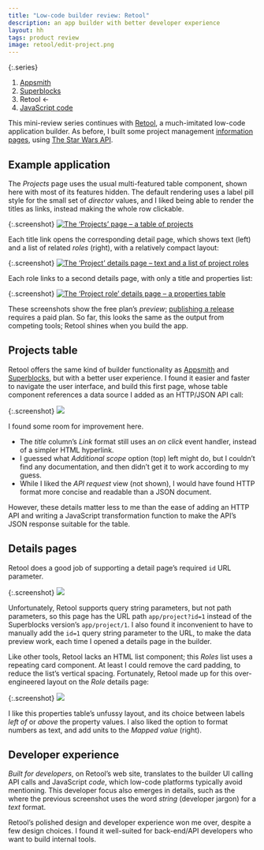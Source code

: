 ```yaml
---
title: "Low-code builder review: Retool"
description: an app builder with better developer experience
layout: hh
tags: product review
image: retool/edit-project.png
---
```


{:.series}
1. [Appsmith](appsmith-review)
2. [Superblocks](superblocks-review)
3. Retool ←
4. [JavaScript code](information-pages-code)

This mini-review series continues with [Retool](https://www.superblocks.com),
a much-imitated low-code application builder.
As before, I built some project management [information pages](information-pages),
using [The Star Wars API](https://swapi.dev).

## Example application

The _Projects_ page uses the usual multi-featured table component, shown here with most of its features hidden.
The default rendering uses a label pill style for the small set of _director_ values,
and I liked being able to render the titles as links, instead making the whole row clickable.

{:.screenshot}
[![The ‘Projects’ page – a table of projects](retool/preview-projects.webp)](retool/preview-projects.webp)

Each title link opens the corresponding detail page, which shows text (left) and a list of related _roles_ (right),
with a relatively compact layout:

{:.screenshot}
[![The ‘Project’ details page – text and a list of project roles](retool/preview-project.webp)](retool/preview-project.webp)

Each role links to a second details page, with only a title and properties list:

{:.screenshot}
[![The ‘Project role’ details page – a properties table](retool/preview-role.webp)](retool/preview-role.webp)

These screenshots show the free plan’s _preview_;
[publishing a release](https://docs.retool.com/apps/guides/app-management/releases-history)
requires a paid plan.
So far, this looks the same as the output from competing tools;
Retool shines when you build the app.

## Projects table

Retool offers the same kind of builder functionality as
[Appsmith](appsmith-review) and [Superblocks](superblocks-review),
but with a better user experience.
I found it easier and faster to navigate the user interface, and build this first page,
whose table component references a data source I added as an HTTP/JSON API call:

{:.screenshot}
[![](retool/edit-projects.webp)](retool/edit-projects.webp)

I found some room for improvement here.

* The _title_ column’s _Link_ format still uses an _on click_ event handler, instead of a simpler HTML hyperlink.
* I guessed what _Additional scope_ option (top) left might do, but I couldn’t find any documentation, and then didn’t get it to work according to my guess.
* While I liked the _API request_ view (not shown), I would have found HTTP format more concise and readable than a JSON document.

However, these details matter less to me than the ease of adding an HTTP API and writing a JavaScript transformation function to make the API’s JSON response suitable for the table.

## Details pages

Retool does a good job of supporting a detail page’s required `id` URL parameter.

{:.screenshot}
[![](retool/edit-project.webp)](retool/edit-project.webp)

Unfortunately, Retool supports query string parameters, but not path parameters,
so this page has the URL path `app/project?id=1` instead of the Superblocks version’s `app/project/1`.
I also found it inconvenient to have to manually add the `id=1` query string parameter to the URL,
to make the data preview work, each time I opened a details page in the builder.

Like other tools, Retool lacks an HTML list component; this _Roles_ list uses a repeating card component.
At least I could remove the card padding, to reduce the list’s vertical spacing.
Fortunately, Retool made up for this over-engineered layout on the _Role_ details page:

{:.screenshot}
[![](retool/edit-role.webp)](retool/edit-role.webp)

I like this properties table’s unfussy layout,
and its choice between labels _left of_ or _above_ the property values.
I also liked the option to format numbers as text, and add units to the _Mapped value_ (right).

## Developer experience

_Built for developers_, on Retool’s web site, translates to the builder UI calling API calls and JavaScript _code_,
which low-code platforms typically avoid mentioning.
This developer focus also emerges in details,
such as the where the previous screenshot uses the word _string_ (developer jargon) for a _text_ format.

Retool’s polished design and developer experience won me over, despite a few design choices.
I found it well-suited for back-end/API developers who want to build internal tools.
